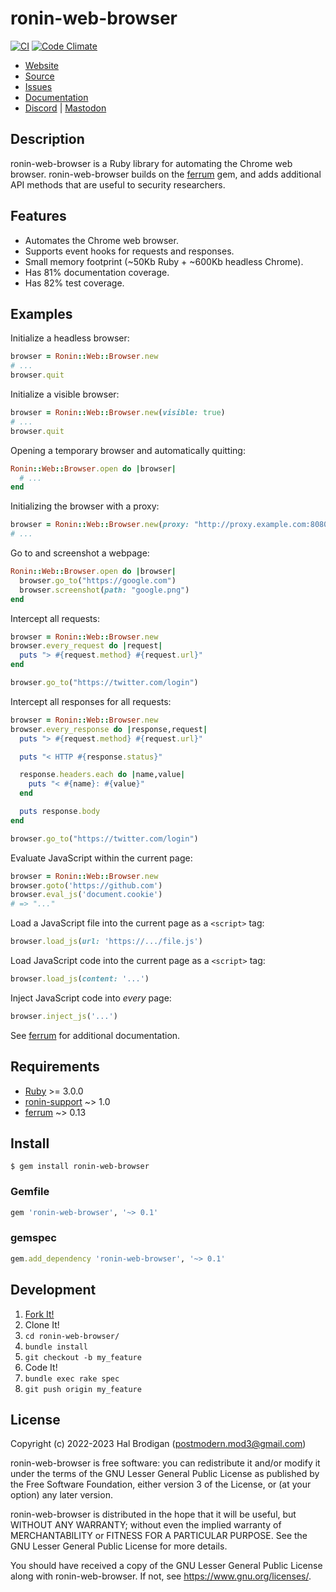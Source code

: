 # ronin-web-browser

[![CI](https://github.com/ronin-rb/ronin-web-browser/actions/workflows/ruby.yml/badge.svg)](https://github.com/ronin-rb/ronin-web-browser/actions/workflows/ruby.yml)
[![Code Climate](https://codeclimate.com/github/ronin-rb/ronin-web-browser.svg)](https://codeclimate.com/github/ronin-rb/ronin-web-browser)

* [Website](https://ronin-rb.dev/)
* [Source](https://github.com/ronin-rb/ronin-web-browser)
* [Issues](https://github.com/ronin-rb/ronin-web-browser/issues)
* [Documentation](https://ronin-rb.dev/docs/ronin-web-browser/frames)
* [Discord](https://discord.gg/6WAb3PsVX9) |
  [Mastodon](https://infosec.exchange/@ronin_rb)

## Description

ronin-web-browser is a Ruby library for automating the Chrome web browser.
ronin-web-browser builds on the [ferrum] gem, and adds additional API methods
that are useful to security researchers.

## Features

* Automates the Chrome web browser.
* Supports event hooks for requests and responses.
* Small memory footprint (~50Kb Ruby + ~600Kb headless Chrome).
* Has 81% documentation coverage.
* Has 82% test coverage.

## Examples

Initialize a headless browser:

```ruby
browser = Ronin::Web::Browser.new
# ...
browser.quit
```

Initialize a visible browser:

```ruby
browser = Ronin::Web::Browser.new(visible: true)
# ...
browser.quit
```

Opening a temporary browser and automatically quitting:

```ruby
Ronin::Web::Browser.open do |browser|
  # ...
end
```

Initializing the browser with a proxy:

```ruby
browser = Ronin::Web::Browser.new(proxy: "http://proxy.example.com:8080")
# ...
```

Go to and screenshot a webpage:

```ruby
Ronin::Web::Browser.open do |browser|
  browser.go_to("https://google.com")
  browser.screenshot(path: "google.png")
end
```

Intercept all requests:

```ruby
browser = Ronin::Web::Browser.new
browser.every_request do |request|
  puts "> #{request.method} #{request.url}"
end

browser.go_to("https://twitter.com/login")
```

Intercept all responses for all requests:

```ruby
browser = Ronin::Web::Browser.new
browser.every_response do |response,request|
  puts "> #{request.method} #{request.url}"

  puts "< HTTP #{response.status}"

  response.headers.each do |name,value|
    puts "< #{name}: #{value}"
  end

  puts response.body
end

browser.go_to("https://twitter.com/login")
```

Evaluate JavaScript within the current page:

```ruby
browser = Ronin::Web::Browser.new
browser.goto('https://github.com')
browser.eval_js('document.cookie')
# => "..."
```

Load a JavaScript file into the current page as a `<script>` tag:

```ruby
browser.load_js(url: 'https://.../file.js')
```

Load JavaScript code into the current page as a `<script>` tag:

```ruby
browser.load_js(content: '...')
```

Inject JavaScript code into *every* page:

```ruby
browser.inject_js('...')
```

See [ferrum] for additional documentation.

## Requirements

* [Ruby] >= 3.0.0
* [ronin-support] ~> 1.0
* [ferrum] ~> 0.13

## Install

```shell
$ gem install ronin-web-browser
```

### Gemfile

```ruby
gem 'ronin-web-browser', '~> 0.1'
```

### gemspec

```ruby
gem.add_dependency 'ronin-web-browser', '~> 0.1'
```

## Development

1. [Fork It!](https://github.com/ronin-rb/ronin-web-browser/fork)
2. Clone It!
3. `cd ronin-web-browser/`
4. `bundle install`
5. `git checkout -b my_feature`
6. Code It!
7. `bundle exec rake spec`
8. `git push origin my_feature`

## License

Copyright (c) 2022-2023 Hal Brodigan (postmodern.mod3@gmail.com)

ronin-web-browser is free software: you can redistribute it and/or modify
it under the terms of the GNU Lesser General Public License as published
by the Free Software Foundation, either version 3 of the License, or
(at your option) any later version.

ronin-web-browser is distributed in the hope that it will be useful,
but WITHOUT ANY WARRANTY; without even the implied warranty of
MERCHANTABILITY or FITNESS FOR A PARTICULAR PURPOSE.  See the
GNU Lesser General Public License for more details.

You should have received a copy of the GNU Lesser General Public License
along with ronin-web-browser.  If not, see <https://www.gnu.org/licenses/>.

[Ruby]: https://www.ruby-lang.org
[ronin-support]: https://github.com/ronin-rb/ronin-support#readme
[ferrum]: https://github.com/rubycdp/ferrum#readme
